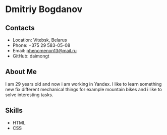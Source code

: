 # Dmitriy Bogdanov
## Contacts
- Location: Vitebsk, Belarus
- Phone: +375 29 583-05-08
- Email: phenomenon13@mail.ru
- GitHub: daimongt
## About Me
I am 29 years old and now i am working in Yandex. I like to learn something new fix different mechanical things for example mountain bikes and i like to solve interesting tasks.
## Skills
- HTML
- CSS